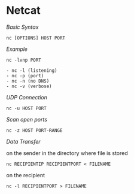# Netcat

*Basic Syntax*
```
nc [OPTIONS] HOST PORT
```

*Example*
```
nc -lvnp PORT
```
	- nc -l (listening)
	- nc -p (port)
	- nc -n (no DNS)
	- nc -v (verbose)

*UDP Connection*
```
nc -u HOST PORT
```

*Scan open ports*
```
nc -z HOST PORT-RANGE
```

*Data Transfer*

on the sender in the directory where file is stored
```
nc RECIPIENTIP RECIPIENTPORT < FILENAME
```
on the recipient
```
nc -l RECIPIENTPORT > FILENAME
```
